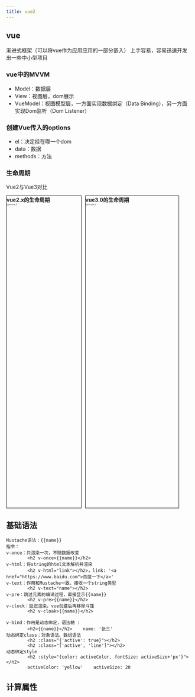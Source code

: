 ```yaml
---
title: vue2
---
```


## vue
渐进式框架（可以将vue作为应用应用的一部分嵌入）
上手容易，容易迅速开发出一些中小型项目

### vue中的MVVM
* Model：数据层
* View：视图层，dom展示
* VueModel：视图模型层，一方面实现数据绑定（Data Binding），另一方面实现Dom监听（Dom Listener）

### 创建Vue传入的options
* el：决定挂在哪一个dom
* data：数据
* methods：方法

### 生命周期
Vue2与Vue3对比

<div style="display: flex">
<div style="width: 40%;border:1px solid black">
<strong>vue2.x的生命周期</strong>   
<img src="https://cn.vuejs.org/images/lifecycle.png" alt="lifecycle_2" style="zoom:33%;width:1200px" />
</div>

<div style="width: 50%;border:1px solid black;margin-left: 10px">
<strong>vue3.0的生命周期</strong>   
<img src="https://v3.cn.vuejs.org/images/lifecycle.svg" alt="lifecycle_2" style="zoom:33%;width:2500px" />
</div>
</div>

## 基础语法
```vue
Mustache语法：{{name}}
指令：
v-once：只渲染一次，不随数据改变 
        <h2 v-once>{{name}}</h2>
v-html：将string的html文本解析并渲染 
        <h2 v-html="link"></h2>，link: '<a href="https://www.baidu.com">百度一下</a>'
v-text：作用和Mustache一致，接收一个string类型
        <h2 v-text="name"></h2>
v-pre：跳过元素的编译过程，直接显示{{name}}
        <h2 v-pre>{{name}}</h2>
v-clock：延迟渲染，vue创建后再移除斗篷
        <h2 v-cloak>{{name}}</h2>
```

```vue
v-bind：作用是动态绑定，语法糖 :
        <h2>{{name}}</h2>    name: '张三'
动态绑定class：对象语法、数组语法
        <h2 :class="{'active': true}"></h2>
        <h2 :class="['active', 'line']"></h2>
动态绑定style
        <h2 :style="{color: activeColor, fontSize: activeSize+'px'}"></h2>
        activeColor: 'yellow'    activeSize: 20
```

## 计算属性


